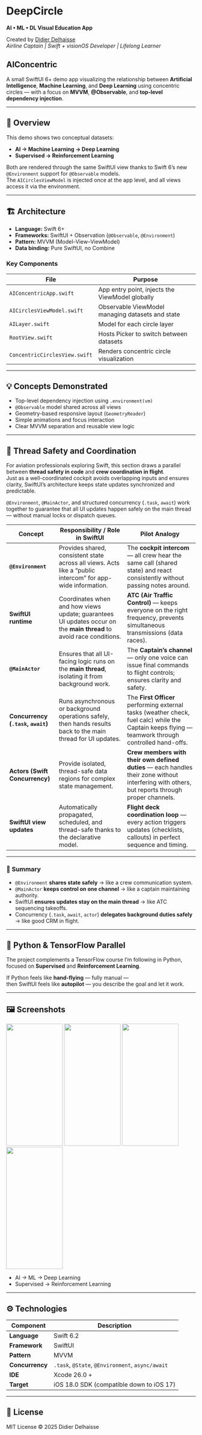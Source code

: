 # DeepCircle  
**AI • ML • DL Visual Education App**  

Created by [Didier Delhaisse](https://www.linkedin.com/in/didierdelhaisse)  
*Airline Captain | Swift + visionOS Developer | Lifelong Learner*

## AIConcentric
A small SwiftUI 6+ demo app visualizing the relationship between **Artificial Intelligence**, **Machine Learning**, and **Deep Learning** using concentric circles — with a focus on **MVVM**, **@Observable**, and **top-level dependency injection**.

---

## 🧠 Overview
This demo shows two conceptual datasets:
- **AI → Machine Learning → Deep Learning**
- **Supervised → Reinforcement Learning**

Both are rendered through the same SwiftUI view thanks to Swift 6’s new `@Environment` support for `@Observable` models.  
The `AICirclesViewModel` is injected once at the app level, and all views access it via the environment.

---

## 🏗️ Architecture
- **Language:** Swift 6+
- **Frameworks:** SwiftUI + Observation (`@Observable`, `@Environment`)
- **Pattern:** MVVM (Model–View–ViewModel)
- **Data binding:** Pure SwiftUI, no Combine

### Key Components
| File | Purpose |
|------|----------|
| `AIConcentricApp.swift` | App entry point, injects the ViewModel globally |
| `AICirclesViewModel.swift` | Observable ViewModel managing datasets and state |
| `AILayer.swift` | Model for each circle layer |
| `RootView.swift` | Hosts Picker to switch between datasets |
| `ConcentricCirclesView.swift` | Renders concentric circle visualization |

---

## 💡 Concepts Demonstrated
- Top-level dependency injection using `.environment(vm)`
- `@Observable` model shared across all views
- Geometry-based responsive layout (`GeometryReader`)
- Simple animations and focus interaction
- Clear MVVM separation and reusable view logic

---

## 🧩 Thread Safety and Coordination

For aviation professionals exploring Swift, this section draws a parallel between **thread safety in code** and **crew coordination in flight**.  
Just as a well-coordinated cockpit avoids overlapping inputs and ensures clarity, SwiftUI’s architecture keeps state updates synchronized and predictable.

`@Environment`, `@MainActor`, and structured concurrency (`.task`, `await`) work together to guarantee that all UI updates happen safely on the main thread — without manual locks or dispatch queues.

| **Concept** | **Responsibility / Role in SwiftUI** | **Pilot Analogy** |
|--------------|---------------------------------------|--------------------|
| **`@Environment`** | Provides shared, consistent state across all views. Acts like a “public intercom” for app-wide information. | The **cockpit intercom** — all crew hear the same call (shared state) and react consistently without passing notes around. |
| **SwiftUI runtime** | Coordinates when and how views update; guarantees UI updates occur on the **main thread** to avoid race conditions. | **ATC (Air Traffic Control)** — keeps everyone on the right frequency, prevents simultaneous transmissions (data races). |
| **`@MainActor`** | Ensures that all UI-facing logic runs on the **main thread**, isolating it from background work. | The **Captain’s channel** — only one voice can issue final commands to flight controls; ensures clarity and safety. |
| **Concurrency (`.task`, `await`)** | Runs asynchronous or background operations safely, then hands results back to the main thread for UI updates. | The **First Officer** performing external tasks (weather check, fuel calc) while the Captain keeps flying — teamwork through controlled hand-offs. |
| **Actors (Swift Concurrency)** | Provide isolated, thread-safe data regions for complex state management. | **Crew members with their own defined duties** — each handles their zone without interfering with others, but reports through proper channels. |
| **SwiftUI view updates** | Automatically propagated, scheduled, and thread-safe thanks to the declarative model. | **Flight deck coordination loop** — every action triggers updates (checklists, callouts) in perfect sequence and timing. |

---

### 🧭 Summary

- `@Environment` **shares state safely** → like a crew communication system.  
- `@MainActor` **keeps control on one channel** → like a captain maintaining authority.  
- SwiftUI **ensures updates stay on the main thread** → like ATC sequencing takeoffs.  
- Concurrency (`.task`, `await`, `actor`) **delegates background duties safely** → like good CRM in flight.

---

## 🧩 Python & TensorFlow Parallel
The project complements a TensorFlow course I’m following in Python, focused on **Supervised** and **Reinforcement Learning**.

If Python feels like **hand-flying** — fully manual —  
then SwiftUI feels like **autopilot** — you describe the goal and let it work.

---

## 🖼️ Screenshots
<img width="150" height="325" src="https://github.com/user-attachments/assets/5ab1b303-9d72-4534-b1dc-4a5d9b2a4d68" />
<img width="150" height="325" src="https://github.com/user-attachments/assets/b24e710d-e7c1-41b5-83f6-49a503e33690" />
<img width="150" height="325" src="https://github.com/user-attachments/assets/72b8269d-261f-4782-b98a-eafac028e7c6" />
<img width="150" height="325" src="https://github.com/user-attachments/assets/7008c054-0042-4d48-b37a-12d6b328f7ba" />
 
- AI → ML → Deep Learning  
- Supervised → Reinforcement Learning

---

## ⚙️ Technologies

| Component | Description |
|------------|-------------|
| **Language** | Swift 6.2 |
| **Framework** | SwiftUI |
| **Pattern** | MVVM |
| **Concurrency** | `.task`, `@State`, `@Environment`, `async/await` |
| **IDE** | Xcode 26.0 + |
| **Target** | iOS 18.0 SDK (compatible down to iOS 17) |

---

## 🪪 License
MIT License © 2025 Didier Delhaisse
